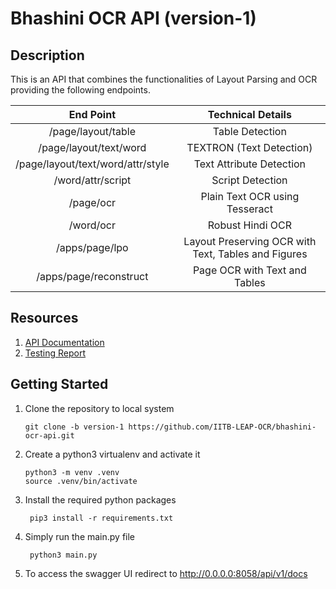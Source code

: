 # Bhashini OCR API (version-1)

## Description

This is an API that combines the functionalities of Layout Parsing and OCR providing the following endpoints.

| End Point  | Technical Details |
| :---: | :---: |
| /page/layout/table |  Table Detection  |
| /page/layout/text/word | TEXTRON (Text Detection) |
| /page/layout/text/word/attr/style |  Text Attribute Detection  |
| /word/attr/script |  Script Detection  |
| /page/ocr  | Plain Text OCR using Tesseract |
| /word/ocr  | Robust Hindi OCR |
| /apps/page/lpo |  Layout Preserving OCR with Text, Tables and Figures  |
| /apps/page/reconstruct |  Page OCR with Text and Tables  |

## Resources
1. [API Documentation](https://docs.google.com/document/d/1n6hQ8GsPeaaBxNYfzmjgeI_tuNJTxnx9c9cVD-RD3Uw/edit?usp=sharing)
2. [Testing Report](https://docs.google.com/document/d/1wx_iKTE1Knd6Os95OrVe0fog2Nma8TZq7kSvstC9moA/edit?usp=sharing)
   

## Getting Started
1. Clone the repository to local system
   ```
   git clone -b version-1 https://github.com/IITB-LEAP-OCR/bhashini-ocr-api.git
   ```
2. Create a python3 virtualenv and activate it
   ```
   python3 -m venv .venv
   source .venv/bin/activate
   ```
3. Install the required python packages
   ```
    pip3 install -r requirements.txt
   ```
4. Simply run the main.py file
   ```
    python3 main.py
   ```
5. To access the swagger UI redirect to http://0.0.0.0:8058/api/v1/docs
